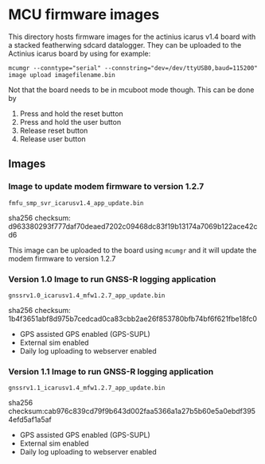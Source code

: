 # MCU firmware images
This directory hosts firmware images for the actinius icarus v1.4 board with a stacked featherwing sdcard datalogger.
They can be uploaded to the Actinius icarus board by using for example:
```
mcumgr --conntype="serial" --connstring="dev=/dev/ttyUSB0,baud=115200" image upload imagefilename.bin
```
Not that the board needs to be in mcuboot mode though. This can be done by 
1. Press and hold the reset button
2. Press and hold the user button
3. Release reset button
4. Release user button


## Images
### Image to update modem firmware to version 1.2.7
`fmfu_smp_svr_icarusv1.4_app_update.bin` 

sha256 checksum: d963380293f777daf70deaed7202c09468dc83f19b13174a7069b122ace42cd6

This image can be uploaded to the board using `mcumgr` and it will update the modem firmware to version 1.2.7

### Version 1.0 Image to run GNSS-R logging application
`gnssrv1.0_icarusv1.4_mfw1.2.7_app_update.bin` 

sha256 checksum: 1b4f3651abf8d975b7cedcad0ca83cbb2ae26f853780bfb74bf6f621fbe18fc0

* GPS assisted GPS enabled (GPS-SUPL)
* External sim enabled
* Daily log uploading to webserver enabled


### Version 1.1 Image to run GNSS-R logging application
`gnssrv1.1_icarusv1.4_mfw1.2.7_app_update.bin` 

sha256 checksum:cab976c839cd79f9b643d002faa5366a1a27b5b60e5a0ebdf3954efd5af1a5af


* GPS assisted GPS enabled (GPS-SUPL)
* External sim enabled
* Daily log uploading to webserver enabled
